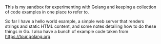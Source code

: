 This is my sandbox for experimenting with Golang and keeping a collection of code examples in one place to refer to.

So far I have a hello world example, a simple web server that renders strings and static HTML content, and some notes detailing how to do these things in Go.  I also have a bunch of example code taken from https://tour.golang.org.

